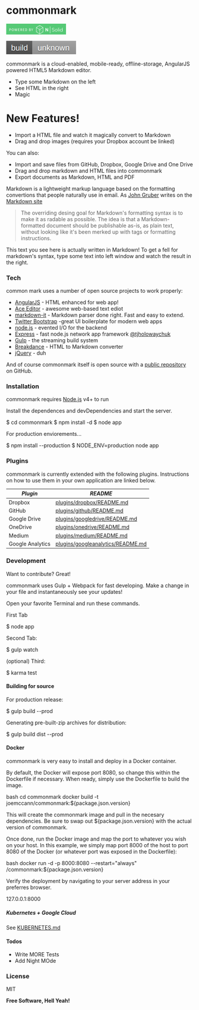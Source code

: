 # commonmark

![POWERED BY  N|Solid](./Captura1.png)

![build|unknown](./Captura2.png)

commonmark is a cloud-enabled, mobile-ready, offline-storage, AngularJS powered HTML5 Markdown editor.
- Type some Markdown on the left
- See HTML in the right
- Magic

# New Features!

- Import a HTML file and watch it magically convert to Markdown
- Drag and drop images (requires your Dropbox account be linked)

You can also:
- Import and save files from GitHub, Dropbox, Google Drive and One Drive
- Drag and drop markdown and HTML files into commonmark
- Export documents as Markdown, HTML and PDF

Markdown is a lightweight markup language based on the formatting convertions that people naturally use in email. As [John Gruber](https://daringfireball.net/) writes on the [Markdown site](https://daringfireball.net/projects/markdown/)

> The overriding desing goal for Markdown's formatting syntax is to make it as radable as possible. The idea is that a Markdown-formatted document should be publishable as-is, as plain text, without looking like it's been merked up with tags or formatting instructions.

This text you see here is actually written in Markdown! To get a fell for markdown's syntax, type some text into left window and watch the result in the right.

### Tech

common mark uses a number of open source projects to work properly:

- [AngularJS](https://angularjs.org/) - HTML enhanced for web app!
- [Ace Editor](http://ace.ajax.org/) - awesome web-based text ediot
- [markdown-it](https://github.com/markdown-it/markdown-it) - Markdown parser done right. Fast and easy to extend.
- [Twitter Bootstrap](https://twitter.github.com/bootstrap/) -great UI boilerplate for modern web apps
- [node.js](https://nodejs.org/en/) - evented I/O for the backend
- [Express](http://expressjs.com/) - fast node.js network app framework [@tjholowaychuk](https://twitter.com/tjholowaychuk)
- [Gulp](https://gulpjs.com/) - the streaming build system
- [Breakdance](https://breakdance.github.io/breakdance/) - HTML to Markdown converter
- [jQuery](https://jquery.com/) - duh

And of course commonmark itself is open source with a [public repository](https://github.com/joemccann/commonmark) on GitHub.

### Installation

commonmark requires [Node.js](https://nodejs.org/en/) v4+ to run

Install the dependences and devDependencies and start the server.


$ cd commonmark
$ npm install -d
$ node app


For production enviorements...


$ npm install --production
$ NODE_ENV=production node app


### Plugins

commonmark is currently extended with the following plugins. Instructions on how to use them in your own application are linked below.

|     *Plugin*    |     *README*   |
|-------------------|------------------|
| Dropbox           | [plugins/dropbox/README.md](https://github.com/joemccann/commonmark/tree/master/plugins/dropbox/README.md)  |
| GitHub            | [plugins/github/README.md](https://github.com/joemccann/commonmark/tree/master/plugins/github/README.md)  |
| Google Drive      | [plugins/googledrive/README.md](https://github.com/joemccann/commonmark/tree/master/plugins/googledrive/README.md)  | 
| OneDrive          | [plugins/onedrive/README.md](https://github.com/joemccann/commonmark/tree/master/plugins/onedrive/README.md)  | 
| Medium            | [plugins/medium/README.md](https://github.com/joemccann/commonmark/tree/master/plugins/medium/README.md)  | 
| Google Analytics  | [plugins/googleanalytics/README.md](https://github.com/RahulHP/commonmark/blob/master/plugins/googleanalytics/README.md)  | 

### Development

Want to contribute? Great!

commonmark uses Gulp + Webpack for fast developing. Make a change in your file and instantaneously see your updates!

Open your favorite Terminal and run these commands.

First Tab


$ node app


Second Tab:


$ gulp watch


(optional) Third:


$ karma test


#### Building for source

For production release:


$ gulp build --prod


Generating pre-built-zip archives for distribution:


$ gulp build dist --prod


#### Docker

commonmark is very easy to install and deploy in a Docker container.

By default, the Docker will expose port 8080, so change this within the Dockerfile if necessary. When ready, simply use the Dockerfile to build the image.

bash
cd commonmark
docker build -t joemccann/commonmark:${package.json.version}


This will create the commonmark image and pull in the necesary dependencies. Be sure to swap out ${package.json.version} with the actual version of commonmark.

Once done, run the Docker image and map the port to whatever you wish on your host. In this example, we simply map port 8000 of the host to port 8080 of the Docker (or whatever port was exposed in the Dockerfile):

bash
docker run -d -p 8000:8080 --restart="always"
<yoruser>/commonmark:${package.json.version}


Verify the deployment by navigating to your server address in your preferres browser.


127.0.0.1:8000


##### Kubernetes + Google Cloud

See [KUBERNETES.md](https://github.com/joemccann/commonmark/blob/master/KUBERNETES.md)

#### Todos

- Write MORE Tests
- Add Night MOde

### License

MIT

**Free Software, Hell Yeah!**